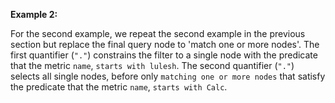 **Example 2:**

For the second example, we repeat the second example in the previous section but replace the final query node to 'match one or more nodes'. The first quantifier (`"."`) constrains the filter to a single node with the predicate that the metric `name`, `starts with lulesh`. The second quantifier (`"."`) selects all single nodes, before only `matching one or more nodes` that satisfy the predicate that the metric `name`, `starts with Calc`.  